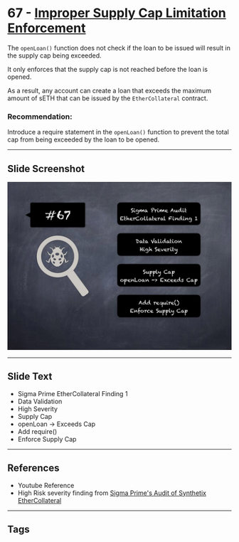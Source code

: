 
# 67 - [Improper Supply Cap Limitation Enforcement](./Improper%20Supply%20Cap%20Limitation%20Enforcement.md)

The `openLoan()` function does not check if the loan to be issued will result in the supply cap being exceeded. 

It only enforces that the supply cap is not reached before the loan is opened. 

As a result, any account can create a loan that exceeds the maximum amount of sETH that can be issued by the `EtherCollateral` contract.

### Recommendation:
Introduce a require statement in the `openLoan()` function to prevent the total cap from being exceeded by the loan to be opened.
___
## Slide Screenshot
![067.jpg](../../images/7.%20Audit%20Findings%20101/067.jpg)
___
## Slide Text
- Sigma Prime EtherCollateral Finding 1
- Data Validation
- High Severity
- Supply Cap
- openLoan -> Exceeds Cap
- Add require()
- Enforce Supply Cap
___
## References
- Youtube Reference
- High Risk severity finding from [Sigma Prime's Audit of Synthetix EtherCollateral](https://github.com/sigp/public-audits/blob/master/synthetix/ethercollateral/review.pdf)
___
## Tags
